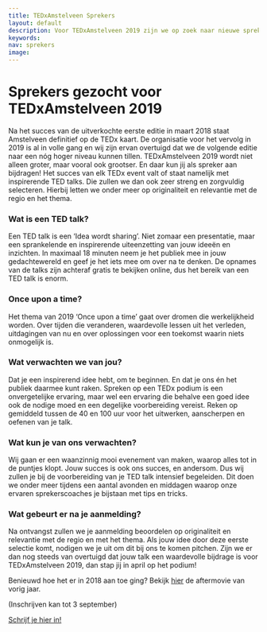 ```yaml
---
title: TEDxAmstelveen Sprekers
layout: default
description: Voor TEDxAmstelveen 2019 zijn we op zoek naar nieuwe sprekers. Sprekers met ideeën en inzichten die de wereld aan het denken zetten met hun TEDTalk. Ben jij de nieuwe spreker op TEDxAmstelveen in 2019? Meld je dan aan.
keywords:
nav: sprekers
image:
---
```


# Sprekers gezocht voor TEDxAmstelveen 2019

<a href="{{site.url}}{{page.url}}" title="{{ page.title }}"><amp-img noloading width="250" height="250" alt="{{ page.title }}" layout="responsive" src="{{site.url}}{{ page.image }}" class="photo pull-left"></amp-img></a>

Na het succes van de uitverkochte eerste editie in maart 2018 staat Amstelveen definitief op de TEDx kaart. De organisatie voor het vervolg in 2019 is al in volle gang en wij zijn ervan overtuigd dat we de volgende editie naar een nóg hoger niveau kunnen tillen. TEDxAmstelveen 2019 wordt niet alleen groter, maar vooral ook grootser. En daar kun jij als spreker aan bijdragen!
Het succes van elk TEDx event valt of staat namelijk met inspirerende TED talks. Die zullen we dan ook zeer streng en zorgvuldig selecteren. Hierbij letten we onder meer op originaliteit en relevantie met de regio en het thema.

### Wat is een TED talk?

Een TED talk is een ‘Idea wordt sharing’. Niet zomaar een presentatie, maar een sprankelende en inspirerende uiteenzetting van jouw ideeën en inzichten. In maximaal 18 minuten neem je het publiek mee in jouw gedachtewereld en geef je het iets mee om over na te denken. De opnames van de talks zijn achteraf gratis te bekijken online, dus het bereik van een TED talk is enorm.

### Once upon a time?

Het thema van 2019 ‘Once upon a time’ gaat over dromen die werkelijkheid worden. Over tijden die veranderen, waardevolle lessen uit het verleden, uitdagingen van nu en over oplossingen voor een toekomst waarin niets onmogelijk is.

### Wat verwachten we van jou?

Dat je een inspirerend idee hebt, om te beginnen. En dat je ons én het publiek daarmee kunt raken. Spreken op een TEDx podium is een onvergetelijke ervaring, maar wel een ervaring die behalve een goed idee ook de nodige moed en een degelijke voorbereiding vereist. Reken op gemiddeld tussen de 40 en 100 uur voor het uitwerken, aanscherpen en oefenen van je talk.

### Wat kun je van ons verwachten?

Wij gaan er een waanzinnig mooi evenement van maken, waarop alles tot in de puntjes klopt. Jouw succes is ook ons succes, en andersom. Dus wij zullen je bij de voorbereiding van je TED talk intensief begeleiden. Dit doen we onder meer tijdens een aantal avonden en middagen waarop onze ervaren sprekerscoaches je bijstaan met tips en tricks.


### Wat gebeurt er na je aanmelding?

Na ontvangst zullen we je aanmelding beoordelen op originaliteit en relevantie met de regio en met het thema. Als jouw idee door deze eerste selectie komt, nodigen we je uit om dit bij ons te komen pitchen. Zijn we er dan nog steeds van overtuigd dat jouw talk een waardevolle bijdrage is voor TEDxAmstelveen 2019, dan stap jij in april op het podium!

Benieuwd hoe het er in 2018 aan toe ging? Bekijk [hier](https://www.youtube.com/watch?v=O5ERrI1vyKQ) de aftermovie van vorig jaar.

(Inschrijven kan tot 3 september)

<div class="btn sprekers"> <a class="button button-primary" href="https://docs.google.com/forms/d/e/1FAIpQLSc6m5xsDiA6wH0b_9ud0DCFRKGO6AHoyZNhSSteqeKIDPRX8w/viewform" title="Inschrijven TEDxAmstelveen 2019">Schrijf je hier in!</a></div>
